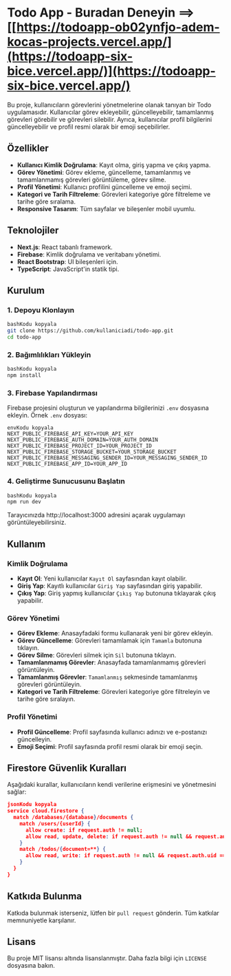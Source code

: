 # Todo App  -  Buradan Deneyin ==> [[https://todoapp-ob02ynfjo-adem-kocas-projects.vercel.app/](https://todoapp-six-bice.vercel.app/)](https://todoapp-six-bice.vercel.app/)

Bu proje, kullanıcıların görevlerini yönetmelerine olanak tanıyan bir Todo uygulamasıdır. Kullanıcılar görev ekleyebilir, güncelleyebilir, tamamlanmış görevleri görebilir ve görevleri silebilir. Ayrıca, kullanıcılar profil bilgilerini güncelleyebilir ve profil resmi olarak bir emoji seçebilirler.

## Özellikler

- **Kullanıcı Kimlik Doğrulama**: Kayıt olma, giriş yapma ve çıkış yapma.
- **Görev Yönetimi**: Görev ekleme, güncelleme, tamamlanmış ve tamamlanmamış görevleri görüntüleme, görev silme.
- **Profil Yönetimi**: Kullanıcı profilini güncelleme ve emoji seçimi.
- **Kategori ve Tarih Filtreleme**: Görevleri kategoriye göre filtreleme ve tarihe göre sıralama.
- **Responsive Tasarım**: Tüm sayfalar ve bileşenler mobil uyumlu.

## Teknolojiler

- **Next.js**: React tabanlı framework.
- **Firebase**: Kimlik doğrulama ve veritabanı yönetimi.
- **React Bootstrap**: UI bileşenleri için.
- **TypeScript**: JavaScript'in statik tipi.

## Kurulum

### 1. Depoyu Klonlayın

```bash
bashKodu kopyala
git clone https://github.com/kullaniciadi/todo-app.git
cd todo-app

```

### 2. Bağımlılıkları Yükleyin

```bash
bashKodu kopyala
npm install

```

### 3. Firebase Yapılandırması

Firebase projesini oluşturun ve yapılandırma bilgilerinizi `.env` dosyasına ekleyin. Örnek `.env` dosyası:

```
envKodu kopyala
NEXT_PUBLIC_FIREBASE_API_KEY=YOUR_API_KEY
NEXT_PUBLIC_FIREBASE_AUTH_DOMAIN=YOUR_AUTH_DOMAIN
NEXT_PUBLIC_FIREBASE_PROJECT_ID=YOUR_PROJECT_ID
NEXT_PUBLIC_FIREBASE_STORAGE_BUCKET=YOUR_STORAGE_BUCKET
NEXT_PUBLIC_FIREBASE_MESSAGING_SENDER_ID=YOUR_MESSAGING_SENDER_ID
NEXT_PUBLIC_FIREBASE_APP_ID=YOUR_APP_ID

```

### 4. Geliştirme Sunucusunu Başlatın

```bash
bashKodu kopyala
npm run dev

```

Tarayıcınızda http://localhost:3000 adresini açarak uygulamayı görüntüleyebilirsiniz.

## Kullanım

### Kimlik Doğrulama

- **Kayıt Ol**: Yeni kullanıcılar `Kayıt Ol` sayfasından kayıt olabilir.
- **Giriş Yap**: Kayıtlı kullanıcılar `Giriş Yap` sayfasından giriş yapabilir.
- **Çıkış Yap**: Giriş yapmış kullanıcılar `Çıkış Yap` butonuna tıklayarak çıkış yapabilir.

### Görev Yönetimi

- **Görev Ekleme**: Anasayfadaki formu kullanarak yeni bir görev ekleyin.
- **Görev Güncelleme**: Görevleri tamamlamak için `Tamamla` butonuna tıklayın.
- **Görev Silme**: Görevleri silmek için `Sil` butonuna tıklayın.
- **Tamamlanmamış Görevler**: Anasayfada tamamlanmamış görevleri görüntüleyin.
- **Tamamlanmış Görevler**: `Tamamlanmış` sekmesinde tamamlanmış görevleri görüntüleyin.
- **Kategori ve Tarih Filtreleme**: Görevleri kategoriye göre filtreleyin ve tarihe göre sıralayın.

### Profil Yönetimi

- **Profil Güncelleme**: Profil sayfasında kullanıcı adınızı ve e-postanızı güncelleyin.
- **Emoji Seçimi**: Profil sayfasında profil resmi olarak bir emoji seçin.

## Firestore Güvenlik Kuralları

Aşağıdaki kurallar, kullanıcıların kendi verilerine erişmesini ve yönetmesini sağlar:

```json
jsonKodu kopyala
service cloud.firestore {
  match /databases/{database}/documents {
    match /users/{userId} {
      allow create: if request.auth != null;
      allow read, update, delete: if request.auth != null && request.auth.uid == userId;
    }
    match /todos/{document=**} {
      allow read, write: if request.auth != null && request.auth.uid == resource.data.userId;
    }
  }
}

```

## Katkıda Bulunma

Katkıda bulunmak isterseniz, lütfen bir `pull request` gönderin. Tüm katkılar memnuniyetle karşılanır.

## Lisans

Bu proje MIT lisansı altında lisanslanmıştır. Daha fazla bilgi için `LICENSE` dosyasına bakın.


